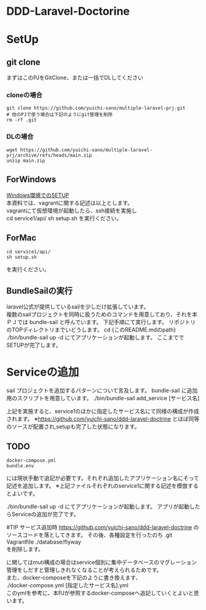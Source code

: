 # DDD-Laravel-Doctorine

# SetUp
## git clone
まずはこのPJをGitClone、または一括でDLしてください
### cloneの場合 
	git clone https://github.com/yuichi-sano/multiple-laravel-prj.git  
	# 他のPJで使う場合は下記のようにgit管理を削除
	rm -rf .git

### DLの場合
	wget https://github.com/yuichi-sano/multiple-laravel-prj/archive/refs/heads/main.zip
	unzip main.zip

## ForWindows
[Windows環境でのSETUP](./docs/for_win/README.md)  
本資料では、vagrantに関する記述は以上とします。  
vagrantにて仮想環境が起動したら、ssh接続を実施し  
	cd service1/api/
	sh setup.sh
を実行ください。
## ForMac
	cd service1/api/
	sh setup.sh
を実行ください。

## BundleSailの実行
laravel公式が提供しているsailを少しだけ拡張しています。  
複数のsailプロジェクトを同時に扱うためのコマンドを用意しており、それを本ＰＪでは
	bundle-sail
と呼んでいます。
下記手順にて実行します。
リポジトリのTOPディレクトリまでいどうします。
	cd {このREADME.mdのpath}
	./bin/bundle-sail up -d 
にてアプリケーションが起動します。
ここまででSETUPが完了します。


# Serviceの追加
sail プロジェクトを追加するパターンについて言及します。
bundle-sail に追加用のスクリプトを用意しています。
	./bin/bundle-sail add_service [サービス名]

上記を実施すると、service1のほかに指定したサービス名にて同様の構成が作成されます。
※https://github.com/yuichi-sano/ddd-laravel-doctrine
とほぼ同等のソースが配置され,setupも完了した状態になります。

## TODO 
	docker-compose.yml
	bundle.env
には現状手動で追記が必要です。それぞれ追加したアプリケーション名にそって記述を追加します。
※上記ファイルそれぞれのservice1に関する記述を模倣するとよいです。

./bin/bundle-sail up -d 
にてアプリケーションが起動します。
アプリが起動したらServiceの追加が完了です。

#TIP 
サービス追加時
	https://github.com/yuichi-sano/ddd-laravel-doctrine
のソースコードを落としてきます。
その後、各種設定を行ったのち
	.git
	Vagrantfile
	./database/flyway   
を削除します。  
	
に関してはmuti構成の場合はservice個別に集中データベースのマグレーション管理をしだすと管理しきれなくなることが考えられるためです。  
また、docker-composeを下記のように書き換えます、  
	./docker-compose.yml [指定したサービス名].yml  
このymlを参考に、本PJが参照するdocker-composeへ追記していくとよいと思います。  


